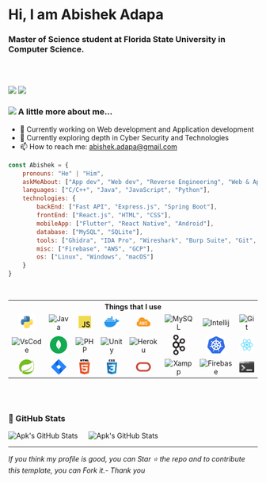 # Hi, I am Abishek Adapa

### Master of Science student at Florida State University in Computer Science.
<br/>
<br/>

[![](https://img.shields.io/badge/LinkedIn-Abishek%20Adapa%20-blue)](https://www.linkedin.com/in/abishek-adapa/)
[![](https://img.shields.io/badge/GMail-abishek.adapa%40gmail.com-red)](mailto:abishek.adapa@gmail.com)


### <img src="https://media.giphy.com/media/VgCDAzcKvsR6OM0uWg/giphy.gif" width="50"> A little more about me...  


- 🔭 Currently working on Web development and Application development
- 🌱 Currently exploring depth in Cyber Security and Technologies
- 📫 How to reach me: abishek.adapa@gmail.com

```javascript
const Abishek = {
    pronouns: "He" | "Him",
    askMeAbout: ["App dev", "Web dev", "Reverse Engineering", "Web & App Security", "Tech"],
    languages: ["C/C++", "Java", "JavaScript", "Python"],
    technologies: {
        backEnd: ["Fast API", "Express.js", "Spring Boot"],
        frontEnd: ["React.js", "HTML", "CSS"],
        mobileApp: ["Flutter", "React Native", "Android"],
        database: ["MySQL", "SQLite"],
        tools: ["Ghidra", "IDA Pro", "Wireshark", "Burp Suite", "Git", "JSON", "XML", "Google Protocol Buffers"],
        misc: ["Firebase", "AWS", "GCP"],
        os: ["Linux", "Windows", "macOS"]
    }
}
```
<br>

<table border-collapse="collapse">
  <tr>
  <th colspan="10" align="middle"> Things that I use </th>
  </tr>
  <tr>
  <td align="center">
  <img alt="Python" width="35px" src="https://raw.githubusercontent.com/github/explore/80688e429a7d4ef2fca1e82350fe8e3517d3494d/topics/python/python.png" />  
  </td>
  <td align="center">
  <img alt="Java" width="25px" src="https://github.com/PremApk/PremApk/blob/main/imgs/jee.svg" />  
  </td>
  <td align="center">
  <img alt="JavaScript" width="25px" src="https://raw.githubusercontent.com/github/explore/80688e429a7d4ef2fca1e82350fe8e3517d3494d/topics/javascript/javascript.png" />
  <td align="center">
  <img alt="Docker" width="30px" src="https://raw.githubusercontent.com/PremApk/PremApk/main/imgs/docker.png" />  
  </td>
  <td align="center">
  <img alt="AWS" width="30px" src="https://raw.githubusercontent.com/PremApk/PremApk/main/imgs/awslogo2.png" />  
  </td>
  <td align="center">
  <img alt="MySQL" width="30px" src="https://raw.githubusercontent.com/PremApk/PremApk/12ce92f43f3d120ec9fc08b92924822074879e21/imgs/mysql-6.svg" />  
  </td>
  <td align="center">
  <img alt="Intellij" width="30px" src="https://raw.githubusercontent.com/PremApk/PremApk/2e2405a5978be57837779e79067d16102be6bb36/imgs/intellij-idea.svg" />  
  </td>
  <td align="center">
  <img alt="Git" width="30px" src="https://raw.githubusercontent.com/PremApk/PremApk/2e2405a5978be57837779e79067d16102be6bb36/imgs/git.svg" />  
  </td>
  </tr>
  <tr>
  <td align="center">
  <img alt="VsCode" width="30px" src="https://raw.githubusercontent.com/PremApk/PremApk/2e2405a5978be57837779e79067d16102be6bb36/imgs/vscode.svg" />  
  </td>
  <td align="center">
  <img alt="MongoDB" width="35px" src="https://raw.githubusercontent.com/PremApk/PremApk/2e2405a5978be57837779e79067d16102be6bb36/imgs/mongodb.svg" />  
  </td>
  <td align="center">
  <img alt="PHP" width="30px" src="https://raw.githubusercontent.com/PremApk/PremApk/2e2405a5978be57837779e79067d16102be6bb36/imgs/php-1.svg" />
  <td align="center">
  <img alt="Unity" width="30px" src="https://raw.githubusercontent.com/PremApk/PremApk/2e2405a5978be57837779e79067d16102be6bb36/imgs/unity-69.svg" />  
  </td>
  <td align="center">
  <img alt="Heroku" width="30px" src="https://raw.githubusercontent.com/PremApk/PremApk/630b87825153b8fb3566fcb228a04eb077e7567e/imgs/heroku-4.svg" />  
  </td>
  <td align="center">
  <img alt="kafka" width="25px" src="https://raw.githubusercontent.com/PremApk/PremApk/main/imgs/Apache_kafka.svg.png" />  
  </td>
  <td align="center">
  <img alt="kube" width="40px" src="https://raw.githubusercontent.com/PremApk/PremApk/main/imgs/kube.png" />  
  </td>
  <td align="center">
  <img alt="React" width="40px" src="https://raw.githubusercontent.com/github/explore/80688e429a7d4ef2fca1e82350fe8e3517d3494d/topics/react/react.png" />
  </td>
  </tr>
  <tr>
  <td align="center">
  <img alt="Spring" width="30px" src="https://raw.githubusercontent.com/PremApk/PremApk/378e65da841cadc1eb02cd500521b8d3242b3e62/imgs/spring-3.svg" />  
  </td>
  <td align="center">
  <img alt="Jira" width="30px" src="https://raw.githubusercontent.com/PremApk/PremApk/ad9f0c5612861bf9f5339cc6c73f6621454168b4/imgs/jira.svg" />  
  </td>
  <td align="center">
  <img alt="HTML" width="30px" src="https://raw.githubusercontent.com/github/explore/80688e429a7d4ef2fca1e82350fe8e3517d3494d/topics/html/html.png" />  
  </td>
  <td align="center">
  <img alt="CSS3" width="30px" src="https://raw.githubusercontent.com/github/explore/80688e429a7d4ef2fca1e82350fe8e3517d3494d/topics/css/css.png" /> 
  </td>
  <td align="center">
  <img alt="Oracle" width="30px" src="https://raw.githubusercontent.com/PremApk/PremApk/378e65da841cadc1eb02cd500521b8d3242b3e62/imgs/oracle.svg" />
  </td>
  <td align="center">
  <img alt="Xampp" width="30px" src="https://raw.githubusercontent.com/PremApk/PremApk/378e65da841cadc1eb02cd500521b8d3242b3e62/imgs/xampp.svg" />
  </td>
   <td align="center">
  <img alt="Firebase" width="20px" src="https://raw.githubusercontent.com/PremApk/PremApk/378e65da841cadc1eb02cd500521b8d3242b3e62/imgs/firebase-1.svg" />
  </td>
   <td align="center">
  <img alt="Windows" width="30px" src="https://raw.githubusercontent.com/PremApk/PremApk/main/imgs/Windows_Terminal_logo.svg.png" />
  </td>
  </tr>
</table>
<br>

<br>


### :love_you_gesture: GitHub Stats 
<p float="left">
<img height="200px" width="400px" alt="Apk's GitHub Stats" src="https://github-readme-stats.vercel.app/api?username=PremApk&show_icons=true&hide_border=false&theme=chartreuse-dark"/>&ensp; &ensp;
<img height="200px" width="400px" alt="Apk's GitHub Stats" src="https://github-readme-streak-stats.herokuapp.com/?user=PremApk&theme=chartreuse-dark&hide_border=false&currStreakNum=2DDD16&currStreakLabel=56DD5E&fire=FFEF21"/> &ensp;


---
   *If you think my profile is good, you can Star ⭐ the repo and to contribute this template, you can Fork it.- Thank you*

[linkedin]:https://www.linkedin.com/in/premkumar-arumugam/
[hackerrank]:https://www.hackerrank.com/premapk
[leetcode]:https://leetcode.com/its_apk/
[insta]:https://www.instagram.com/its_apk/
[timcap]:http://timcap.herokuapp.com/
[quora]:https://www.quora.com/profile/PremKumar-68
[i++]:https://play.google.com/store/apps/details?id=com.awesome.i&hl=en
[fb]:https://www.facebook.com/a.premapk/
[games]:https://games.app.goo.gl/gbWYXqqqutN5Jmg9A
